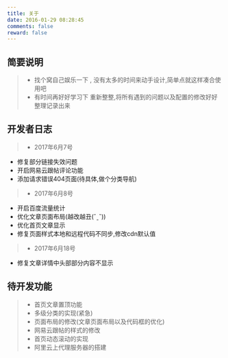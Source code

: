 ```yaml
---
title: 关于
date: 2016-01-29 08:28:45
comments: false
reward: false
---
```


## 简要说明
>- 找个窝自己娱乐一下 , 没有太多的时间来动手设计,简单点就这样凑合使用吧
>- 有时间再好好学习下 重新整整,将所有遇到的问题以及配置的修改好好整理记录出来

## 开发者日志
>- 2017年6月7号
 - 修复部分链接失效问题
 - 开启网易云跟帖评论功能
 - 添加请求错误404页面(待具体,做个分类导航)
>- 2017年6月8号
 - 开启百度流量统计
 - 优化文章页面布局(越改越丑(ˇˍˇ))
 - 优化首页文章显示
 - 修复页面样式本地和远程代码不同步,修改cdn默认值
>- 2017年6月18号
 - 修复文章详情中头部部分内容不显示



## 待开发功能
>- 首页文章置顶功能
>- 多级分类的实现(紧急)
>- 页面布局的修改(文章页面布局以及代码框的优化)
>- 网易云跟帖的样式的修改
>- 首页动态滚动的实现
>- 阿里云上代理服务器的搭建

